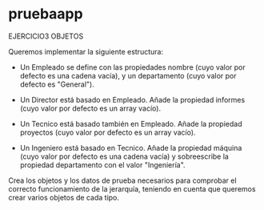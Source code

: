 # pruebaapp

EJERCICIO3 OBJETOS

Queremos implementar la siguiente estructura:

   - Un Empleado se define con las propiedades nombre (cuyo valor por defecto es una cadena vacía), y un departamento (cuyo valor por defecto es "General").

   - Un Director está basado en Empleado. Añade la propiedad informes (cuyo valor por defecto es un array vacío).

   - Un Tecnico está basado también en Empleado. Añade la propiedad proyectos (cuyo valor por defecto es un array vacío).

   - Un Ingeniero está basado en Tecnico. Añade la propiedad máquina (cuyo valor por defecto es una cadena vacía) y sobreescribe la propiedad departamento con el valor "Ingeniería".

Crea los objetos y los datos de prueba necesarios para comprobar el correcto funcionamiento de la jerarquía, teniendo en cuenta que queremos crear varios objetos de cada tipo.
